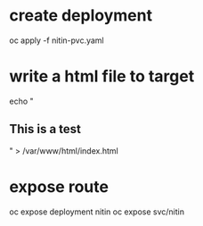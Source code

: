 # create deployment
oc apply -f nitin-pvc.yaml

# write a html file to target
echo "
<html><body><h2>This is a test</h2></body></html>
" > /var/www/html/index.html

# expose route
oc expose deployment nitin 
oc expose svc/nitin
